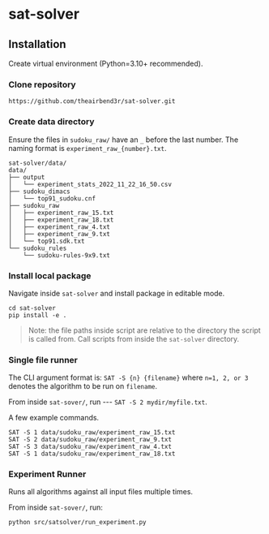 # sat-solver

## Installation

Create virtual environment (Python=3.10+ recommended).

### Clone repository

```
https://github.com/theairbend3r/sat-solver.git
```

### Create data directory

Ensure the files in `sudoku_raw/` have an `_` before the last number. The naming format is `experiment_raw_{number}.txt`.

```
sat-solver/data/
data/
├── output
│   └── experiment_stats_2022_11_22_16_50.csv
├── sudoku_dimacs
│   └── top91_sudoku.cnf
├── sudoku_raw
│   ├── experiment_raw_15.txt
│   ├── experiment_raw_18.txt
│   ├── experiment_raw_4.txt
│   ├── experiment_raw_9.txt
│   └── top91.sdk.txt
└── sudoku_rules
    └── sudoku-rules-9x9.txt
```

### Install local package

Navigate inside `sat-solver` and install package in editable mode.

```
cd sat-solver
pip install -e .
```

> Note: the file paths inside script are relative to the directory the script is called from. Call scripts from
> inside the `sat-solver` directory.

### Single file runner

The CLI argument format is: `SAT -S {n} {filename}` where `n=1, 2, or 3` denotes the algorithm to be run on `filename`.

From inside `sat-sover/`, run --- `SAT -S 2 mydir/myfile.txt`.

A few example commands.

```
SAT -S 1 data/sudoku_raw/experiment_raw_15.txt
SAT -S 2 data/sudoku_raw/experiment_raw_9.txt
SAT -S 3 data/sudoku_raw/experiment_raw_4.txt
SAT -S 1 data/sudoku_raw/experiment_raw_18.txt
```

### Experiment Runner

Runs all algorithms against all input files multiple times.

From inside `sat-sover/`, run:

```
python src/satsolver/run_experiment.py
```
